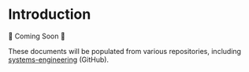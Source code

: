 # Introduction

:construction: Coming Soon :construction:

These documents will be populated from various repositories, including
[systems-engineering](https://github.com/Arrow-air/se-services) (GitHub).

